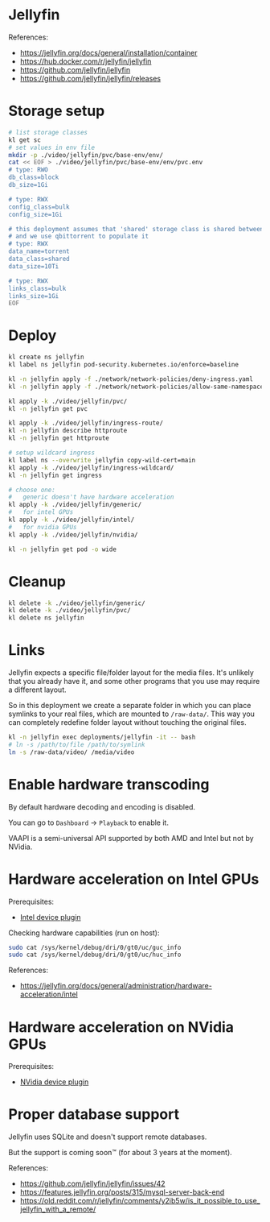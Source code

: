 
# Jellyfin

References:
- https://jellyfin.org/docs/general/installation/container
- https://hub.docker.com/r/jellyfin/jellyfin
- https://github.com/jellyfin/jellyfin
- https://github.com/jellyfin/jellyfin/releases

# Storage setup

```bash
# list storage classes
kl get sc
# set values in env file
mkdir -p ./video/jellyfin/pvc/base-env/env/
cat << EOF > ./video/jellyfin/pvc/base-env/env/pvc.env
# type: RWO
db_class=block
db_size=1Gi

# type: RWX
config_class=bulk
config_size=1Gi

# this deployment assumes that 'shared' storage class is shared between namespaces,
# and we use qbittorrent to populate it
# type: RWX
data_name=torrent
data_class=shared
data_size=10Ti

# type: RWX
links_class=bulk
links_size=1Gi
EOF
```

# Deploy

```bash
kl create ns jellyfin
kl label ns jellyfin pod-security.kubernetes.io/enforce=baseline

kl -n jellyfin apply -f ./network/network-policies/deny-ingress.yaml
kl -n jellyfin apply -f ./network/network-policies/allow-same-namespace.yaml

kl apply -k ./video/jellyfin/pvc/
kl -n jellyfin get pvc

kl apply -k ./video/jellyfin/ingress-route/
kl -n jellyfin describe httproute
kl -n jellyfin get httproute

# setup wildcard ingress
kl label ns --overwrite jellyfin copy-wild-cert=main
kl apply -k ./video/jellyfin/ingress-wildcard/
kl -n jellyfin get ingress

# choose one:
#   generic doesn't have hardware acceleration
kl apply -k ./video/jellyfin/generic/
#   for intel GPUs
kl apply -k ./video/jellyfin/intel/
#   for nvidia GPUs
kl apply -k ./video/jellyfin/nvidia/

kl -n jellyfin get pod -o wide
```

# Cleanup

```bash
kl delete -k ./video/jellyfin/generic/
kl delete -k ./video/jellyfin/pvc/
kl delete ns jellyfin
```

# Links

Jellyfin expects a specific file/folder layout for the media files.
It's unlikely that you already have it,
and some other programs that you use may require a different layout.

So in this deployment we create a separate folder
in which you can place symlinks to your real files, which are mounted to `/raw-data/`.
This way you can completely redefine folder layout without touching the original files.

```bash
kl -n jellyfin exec deployments/jellyfin -it -- bash
# ln -s /path/to/file /path/to/symlink
ln -s /raw-data/video/ /media/video
```

# Enable hardware transcoding

By default hardware decoding and encoding is disabled.

You can go to `Dashboard` -> `Playback` to enable it.

VAAPI is a semi-universal API supported by both AMD and Intel but not by NVidia.

# Hardware acceleration on Intel GPUs

Prerequisites:
- [Intel device plugin](../../hardware/intel-device-plugin/readme.md)

Checking hardware capabilities (run on host):

```bash
sudo cat /sys/kernel/debug/dri/0/gt0/uc/guc_info
sudo cat /sys/kernel/debug/dri/0/gt0/uc/huc_info
```

References:
- https://jellyfin.org/docs/general/administration/hardware-acceleration/intel

# Hardware acceleration on NVidia GPUs

Prerequisites:
- [NVidia device plugin](../../hardware/nvidia-device-plugin/readme.md)

# Proper database support

Jellyfin uses SQLite and doesn't support remote databases.

But the support is coming soon™ (for about 3 years at the moment).

References:
- https://github.com/jellyfin/jellyfin/issues/42
- https://features.jellyfin.org/posts/315/mysql-server-back-end
- https://old.reddit.com/r/jellyfin/comments/y2ib5w/is_it_possible_to_use_jellyfin_with_a_remote/
